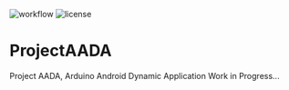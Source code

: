 ![workflow](https://github.com/H1Jam/ProjectAADA/actions/workflows/gradle.yml/badge.svg)
![license](https://img.shields.io/github/license/H1Jam/ProjectAADA)

# ProjectAADA
Project AADA, Arduino Android Dynamic Application
Work in Progress...
